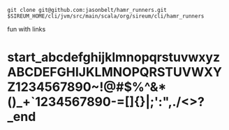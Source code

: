 ```
git clone git@github.com:jasonbelt/hamr_runners.git $SIREUM_HOME/cli/jvm/src/main/scala/org/sireum/cli/hamr_runners
```

fun with links

# start_abcdefghijklmnopqrstuvwxyzABCDEFGHIJKLMNOPQRSTUVWXYZ1234567890~!@#$%^&*()_+`1234567890-=[]\{}|;':",./<>?_end

